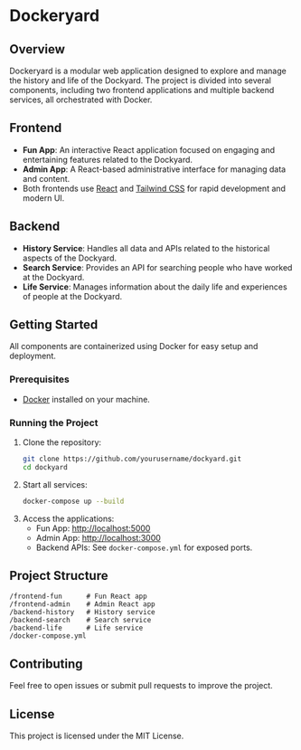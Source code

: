 # Dockeryard
## Overview

Dockeryard is a modular web application designed to explore and manage the history and life of the Dockyard. The project is divided into several components, including two frontend applications and multiple backend services, all orchestrated with Docker.

## Frontend

- **Fun App**: An interactive React application focused on engaging and entertaining features related to the Dockyard.
- **Admin App**: A React-based administrative interface for managing data and content.
- Both frontends use [React](https://react.dev/) and [Tailwind CSS](https://tailwindcss.com/) for rapid development and modern UI.

## Backend

- **History Service**: Handles all data and APIs related to the historical aspects of the Dockyard.
- **Search Service**: Provides an API for searching people who have worked at the Dockyard.
- **Life Service**: Manages information about the daily life and experiences of people at the Dockyard.

## Getting Started

All components are containerized using Docker for easy setup and deployment.

### Prerequisites

- [Docker](https://www.docker.com/) installed on your machine.

### Running the Project

1. Clone the repository:
    ```bash
    git clone https://github.com/yourusername/dockyard.git
    cd dockyard
    ```
2. Start all services:
    ```bash
    docker-compose up --build
    ```
3. Access the applications:
    - Fun App: [http://localhost:5000](http://localhost:5000)
    - Admin App: [http://localhost:3000](http://localhost:3000)
    - Backend APIs: See `docker-compose.yml` for exposed ports.

## Project Structure

```
/frontend-fun      # Fun React app
/frontend-admin    # Admin React app
/backend-history   # History service
/backend-search    # Search service
/backend-life      # Life service
/docker-compose.yml
```

## Contributing

Feel free to open issues or submit pull requests to improve the project.

## License

This project is licensed under the MIT License.